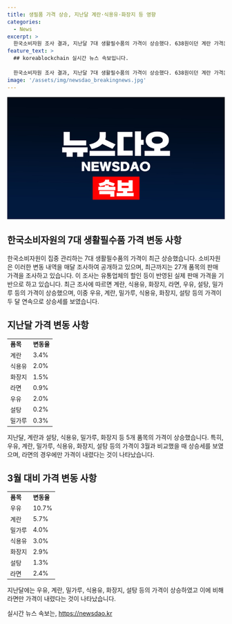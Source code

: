 ```yaml
---
title: 생필품 가격 상승, 지난달 계란·식용유·화장지 등 영향
categories:
  - News
excerpt: >
  한국소비자원 조사 결과, 지난달 7대 생활필수품의 가격이 상승했다. 638원이던 계란 가격은 660원으로 3.4% 올랐고, 식용유와 화장지도 상승세를 보였다. 두 달 연속 상승한 상품들 중 우유는 10.7%로 가장 높은 상승률을 기록했다. 반면 라면은 2.4% 하락했다. 소비자는 이러한 변화에 대한 대응이 필요할 것으로 보인다. [사진 출처 : ]
feature_text: >
  ## koreablockchain 실시간 뉴스 속보입니다.

  한국소비자원 조사 결과, 지난달 7대 생활필수품의 가격이 상승했다. 638원이던 계란 가격은 660원으로 3.4% 올랐고, 식용유와 화장지도 상승세를 보였다. 두 달 연속 상승한 상품들 중 우유는 10.7%로 가장 높은 상승률을 기록했다. 반면 라면은 2.4% 하락했다. 소비자는 이러한 변화에 대한 대응이 필요할 것으로 보인다. [사진 출처 : ]
image: '/assets/img/newsdao_breakingnews.jpg'
---
```


<p><img src="/assets/img/newsdao_breakingnews.jpg" alt="koreablockchain 속보" /></p>

<h2 data-ke-size="size26">한국소비자원의 7대 생활필수품 가격 변동 사항</h2>

<p data-ke-size="size16">한국소비자원이 집중 관리하는 7대 생활필수품의 가격이 최근 상승했습니다. 소비자원은 이러한 변동 내역을 매달 조사하여 공개하고 있으며, 최근까지는 27개 품목의 판매 가격을 조사하고 있습니다. 이 조사는 유통업체의 할인 등이 반영된 실제 판매 가격을 기반으로 하고 있습니다. 최근 조사에 따르면 계란, 식용유, 화장지, 라면, 우유, 설탕, 밀가루 등의 가격이 상승했으며, 이중 우유, 계란, 밀가루, 식용유, 화장지, 설탕 등의 가격이 두 달 연속으로 상승세를 보였습니다.</p>

<h2 data-ke-size="size26">지난달 가격 변동 사항</h2>

<table>
  <tr>
    <td><b>품목</b></td>
    <td><b>변동율</b></td>
  </tr>
  <tr>
    <td>계란</td>
    <td>3.4%</td>
  </tr>
  <tr>
    <td>식용유</td>
    <td>2.0%</td>
  </tr>
  <tr>
    <td>화장지</td>
    <td>1.5%</td>
  </tr>
  <tr>
    <td>라면</td>
    <td>0.9%</td>
  </tr>
  <tr>
    <td>우유</td>
    <td>2.0%</td>
  </tr>
  <tr>
    <td>설탕</td>
    <td>0.2%</td>
  </tr>
  <tr>
    <td>밀가루</td>
    <td>0.3%</td>
  </tr>
</table>

<p data-ke-size="size16">지난달, 계란과 설탕, 식용유, 밀가루, 화장지 등 5개 품목의 가격이 상승했습니다. 특히, 우유, 계란, 밀가루, 식용유, 화장지, 설탕 등의 가격이 3월과 비교했을 때 상승세를 보였으며, 라면의 경우에만 가격이 내렸다는 것이 나타났습니다.</p>

<h2 data-ke-size="size26">3월 대비 가격 변동 사항</h2>

<table>
  <tr>
    <td><b>품목</b></td>
    <td><b>변동율</b></td>
  </tr>
  <tr>
    <td>우유</td>
    <td>10.7%</td>
  </tr>
  <tr>
    <td>계란</td>
    <td>5.7%</td>
  </tr>
  <tr>
    <td>밀가루</td>
    <td>4.0%</td>
  </tr>
  <tr>
    <td>식용유</td>
    <td>3.0%</td>
  </tr>
  <tr>
    <td>화장지</td>
    <td>2.9%</td>
  </tr>
  <tr>
    <td>설탕</td>
    <td>1.3%</td>
  </tr>
  <tr>
    <td>라면</td>
    <td>2.4%</td>
  </tr>
</table>

<p data-ke-size="size16">지난달에는 우유, 계란, 밀가루, 식용유, 화장지, 설탕 등의 가격이 상승하였고 이에 비해 라면만 가격이 내렸다는 것이 나타났습니다.</p>
실시간 뉴스 속보는, <a href="https://newsdao.kr" rel="dofollow">https://newsdao.kr</a>



